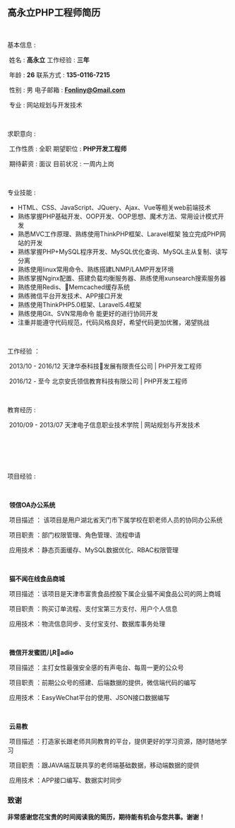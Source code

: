 ## 高永立PHP工程师简历

<br>

基本信息 :

​	姓名 : **高永立**									工作经验 : **三年**

​        年龄 : **26**										联系方式 : **135-0116-7215**

​	性别 : 男										电子邮箱 : **Fonliny@Gmail.com**

​	专业 : 网站规划与开发技术						

<br>

求职意向 :

​	工作性质 : 全职								期望职位 : **PHP开发工程师**

​	期待薪资 : 面议								目前状况 : 一周内上岗

<br>

专业技能 :

- HTML、CSS、JavaScript、JQuery、Ajax、Vue等相关web前端技术
- 熟练掌握PHP基础开发、OOP开发、OOP思想、魔术方法、常用设计模式开发
- 熟悉MVC工作原理、熟练使用ThinkPHP框架、Laravel框架 独立完成PHP网站的开发
- 熟练掌握PHP+MySQL程序开发、MySQL优化查询、MySQL主从复制、读写分离
- 熟练使用linux常用命令、熟练搭建LNMP/LAMP开发环境
- 熟练掌握Nginx配置、搭建负载均衡服务器、熟练使用xunsearch搜索服务器
- 熟练使用Redis、Memcached缓存系统
- 熟练微信平台开发技术、APP接口开发
- 熟练使用ThinkPHP5.0框架、Laravel5.4框架
- 熟练使用Git、SVN常用命令 能更好的进行协同开发
- 注重并能遵守代码规范，代码风格良好，希望代码更加优雅，渴望挑战

<br>

工作经验 ：

​	2013/10 - 2016/12		天津华泰科技发展有限责任公司		|	 PHP开发工程师

​	2016/12 - 至今			北京安氏领信教育科技有限公司 		| 	PHP开发工程师

<br>

教育经历 : 

​	2010/09 - 2013/07		天津电子信息职业技术学院			|	网站规划与开发技术

<br>

<br>

<br>

<br>

项目经验 :

<br>

​	**领信OA办公系统**

​		项目描述 ： 该项目是用户湖北省天门市下属学校在职老师人员的协同办公系统

​		项目职责 ：部门权限管理、角色管理、流程申请

​		应用技术 ：静态页面缓存、MySQL数据优化、RBAC权限管理

<br>

​	**猫不闻在线食品商城**

​		项目描述 ：该项目是天津市富贵食品控股下属企业猫不闻食品公司的网上商城

​		项目职责 ：购买订单流程、支付宝第三方支付、用户个人信息

​		应用技术 ：物流信息同步、支付宝支付、数据库事务处理

<br>

​	**微信开发蜜团儿Radio**

​		项目描述 ：主打女性最强安全感的有声电台、每周一更的公众号

​		项目职责 ：前期公众号的搭建、后端数据的提供，微信端代码的编写

​		应用技术 ：EasyWeChat平台的使用、JSON接口数据编写

<br>

​	**云易教**

​		项目描述 ：打造家长跟老师共同教育的平台，提供更好的学习资源，随时随地学习

​		项目职责 ：跟JAVA端互联共享的老师端基础数据，移动端数据的提供

​		应用技术 ：APP接口编写、数据实时同步



### 致谢

​	**非常感谢您花宝贵的时间阅读我的简历，期待能有机会与您共事。谢谢！**